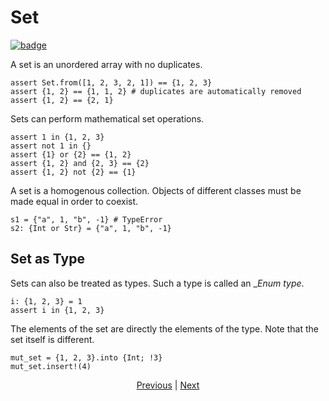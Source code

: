 # Set

[![badge](https://img.shields.io/endpoint.svg?url=https%3A%2F%2Fgezf7g7pd5.execute-api.ap-northeast-1.amazonaws.com%2Fdefault%2Fsource_up_to_date%3Fowner%3Derg-lang%26repos%3Derg%26ref%3Dmain%26path%3Ddoc/EN/syntax/14_set.md%26commit_hash%3D6dc8c5015b6120497a26d80eaef65d23eb2bee2a)
](https://gezf7g7pd5.execute-api.ap-northeast-1.amazonaws.com/default/source_up_to_date?owner=erg-lang&repos=erg&ref=main&path=doc/EN/syntax/14_set.md&commit_hash=6dc8c5015b6120497a26d80eaef65d23eb2bee2a)

A set is an unordered array with no duplicates.

```erg
assert Set.from([1, 2, 3, 2, 1]) == {1, 2, 3}
assert {1, 2} == {1, 1, 2} # duplicates are automatically removed
assert {1, 2} == {2, 1}
```

Sets can perform mathematical set operations.

```erg
assert 1 in {1, 2, 3}
assert not 1 in {}
assert {1} or {2} == {1, 2}
assert {1, 2} and {2, 3} == {2}
assert {1, 2} not {2} == {1}
```

A set is a homogenous collection. Objects of different classes must be made equal in order to coexist.

```erg
s1 = {"a", 1, "b", -1} # TypeError
s2: {Int or Str} = {"a", 1, "b", -1}
```

## Set as Type

Sets can also be treated as types. Such a type is called an __Enum type_.

```erg
i: {1, 2, 3} = 1
assert i in {1, 2, 3}
```

The elements of the set are directly the elements of the type.
Note that the set itself is different.

```erg
mut_set = {1, 2, 3}.into {Int; !3}
mut_set.insert!(4)
```

<p align='center'>
    <a href='./13_record.md'>Previous</a> | <a href='./15_type.md'>Next</a>
</p>
